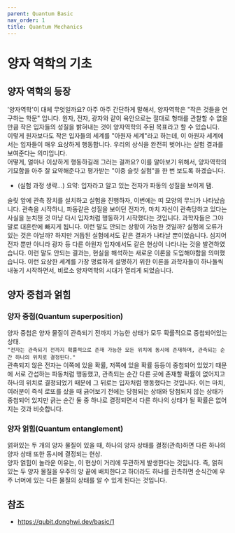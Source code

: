 ```yaml
---
parent: Quantum Basic
nav_order: 1
title: Quantum Mechanics
---
```


# 양자 역학의 기초



## 양자 역학의 등장
'양자역학'이 대체 무엇일까요? 아주 아주 간단하게 말해서, 양자역학은 "작은 것들을 연구하는 학문" 입니다. 원자, 전자, 광자와 같이 육안으로는 절대로 형태를 관찰할 수 없을 만큼 작은 입자들의 성질을 밝혀내는 것이 양자역학의 주된 목표라고 할 수 있습니다.  
이렇게 원자보다도 작은 입자들의 세계를 "아원자 세계"라고 하는데, 이 아원자 세계에서는 입자들이 매우 요상하게 행동합니다. 우리의 상식을 완전히 벗어나는 실험 결과를 보여준다는 의미입니다.  
어떻게, 얼마나 이상하게 행동하길래 그러는 걸까요? 이를 알아보기 위해서, 양자역학의 기묘함을 아주 잘 요약해준다고 평가받는 "이중 슬릿 실험"을 한 번 보도록 하겠습니다.
- (실험 과정 생략...) 요약: 입자라고 알고 있는 전자가 파동의 성질을 보이게 됌.

슬릿 앞에 관측 장치를 설치하고 실험을 진행하자, 이번에는 띠 모양의 무늬가 나타났습니다. 관측을 시작하니, 파동같은 성질을 보이던 전자가, 마치 자신이 관측당하고 있다는 사실을 눈치챈 것 마냥 다시 입자처럼 행동하기 시작했다는 것입니다.
과학자들은 그야말로 대혼란에 빠지게 됩니다. 이런 말도 안되는 상황이 가능한 것일까? 실험에 오류가 있는 것은 아닐까? 하지만 거듭된 실험에서도 같은 결과가 나타날 뿐이었습니다. 심지어 전자 뿐만 아니라 광자 등 다른 아원자 입자에서도 같은 현상이 나타나는 것을 발견하였습니다.
이런 말도 안되는 결과는, 현실을 해석하는 새로운 이론을 도입해야함을 의미했습니다. 이런 요상한 세계를 가장 명료하게 설명하기 위한 이론을 과학자들이 하나둘씩 내놓기 시작하면서, 비로소 양자역학의 시대가 열리게 되었습니다.



## 양자 중첩과 얽힘

### 양자 중첩(Quantum superposition)

양자 중첩은 양자 물질이 관측되기 전까지 가능한 상태가 모두 확률적으로 중첩되어있는 상태.  
`"전자는 관측되기 전까지 확률적으로 존재 가능한 모든 위치에 동시에 존재하며, 관측되는 순간 하나의 위치로 결정된다."`  
관측되지 않은 전자는 이쪽에 있을 확률, 저쪽에 있을 확률 등등이 중첩되어 있었기 때문에 서로 간섭하는 파동처럼 행동했고, 관측되는 순간 다른 곳에 존재할 확률이 없어지고 하나의 위치로 결정되었기 때문에 그 뒤로는 입자처럼 행동했다는 것입니다. 이는 마치, 여러분이 즉석 로또를 샀을 때 긁어보기 전에는 당첨되는 상태와 당첨되지 않는 상태가 중첩되어 있지만 긁는 순간 둘 중 하나로 결정되면서 다른 하나의 상태가 될 확률은 없어지는 것과 비슷합니다.

### 양자 얽힘(Quantum entanglement)

얽혀있는 두 개의 양자 물질이 있을 때, 하나의 양자 상태를 결정(관측)하면 다른 하나의 양자 상태 또한 동시에 결정되는 현상.  
양자 얽힘이 놀라운 이유는, 이 현상이 거리에 무관하게 발생한다는 것입니다. 즉, 얽혀있는 두 양자 물질을 우주의 양 끝에 배치한다고 하더라도 하나를 관측하면 순식간에 우주 너머에 있는 다른 물질의 상태를 알 수 있게 된다는 것입니다.



## 참조
- https://qubit.donghwi.dev/basic/1
